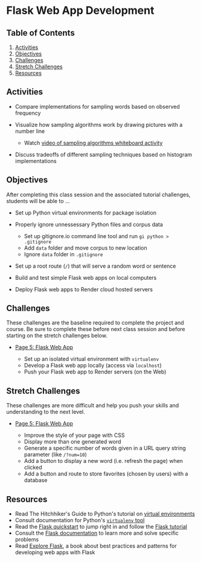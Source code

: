 # Flask Web App Development

## Table of Contents <!-- omit in toc -->

1. [Activities](#activities)
1. [Objectives](#objectives)
1. [Challenges](#challenges)
1. [Stretch Challenges](#stretch-challenges)
1. [Resources](#resources)

## Activities

- Compare implementations for sampling words based on observed frequency
- Visualize how sampling algorithms work by drawing pictures with a number line

  - Watch [video of sampling algorithms whiteboard activity]

- Discuss tradeoffs of different sampling techniques based on histogram implementations

## Objectives

After completing this class session and the associated tutorial challenges, students will be able to ...

- Set up Python virtual environments for package isolation
- Properly ignore unnessessary Python files and corpus data

  - Set up gitignore.io command line tool and run `gi python > .gitignore`
  - Add `data` folder and move corpus to new location
  - Ignore `data` folder in `.gitignore`

- Set up a root route (`/`) that will serve a random word or sentence
- Build and test simple Flask web apps on local computers
- Deploy Flask web apps to Render cloud hosted servers

## Challenges

These challenges are the baseline required to complete the project and course. Be sure to complete these before next class session and before starting on the stretch challenges below.

- [Page 5: Flask Web App]

  - Set up an isolated virtual environment with `virtualenv`
  - Develop a Flask web app locally (access via `localhost`)
  - Push your Flask web app to Render servers (on the Web)

## Stretch Challenges

These challenges are more difficult and help you push your skills and understanding to the next level.

- [Page 5: Flask Web App]

  - Improve the style of your page with CSS
  - Display more than one generated word
  - Generate a specific number of words given in a URL query string parameter (like `/?num=10`)
  - Add a button to display a new word (i.e. refresh the page) when clicked
  - Add a button and route to store favorites (chosen by users) with a database

## Resources

- Read The Hitchhiker's Guide to Python's tutorial on [virtual environments]
- Consult documentation for Python's [`virtualenv` tool]
- Read the [Flask quickstart] to jump right in and follow the [Flask tutorial]
- Consult the [Flask documentation] to learn more and solve specific problems
- Read [Explore Flask], a book about best practices and patterns for developing web apps with Flask

[`virtualenv` tool]: https://virtualenv.pypa.io/en/stable/
[explore flask]: https://exploreflask.com/en/latest/
[flask]: http://flask.pocoo.org/
[flask documentation]: http://flask.pocoo.org/docs/0.11/
[flask quickstart]: http://flask.pocoo.org/docs/0.11/quickstart/
[flask tutorial]: http://flask.pocoo.org/docs/0.11/tutorial/
[page 5: flask web app]: https://bit.ly/tutorial-tweet-generator
[video of sampling algorithms whiteboard activity]: https://www.youtube.com/watch?v=C0jk6HLj6Tk
[virtual environments]: http://docs.python-guide.org/en/latest/dev/virtualenvs/
